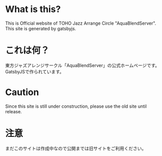 # What is this?

This is Official website of TOHO Jazz Arrange Circle "AquaBlendServer".
This site is generated by gatsbyjs.

# これは何？

東方ジャズアレンジサークル「AquaBlendServer」の公式ホームページです。
GatsbyJSで作られています。

# Caution

Since this site is still under construction, please use the old site until release.

# 注意

まだこのサイトは作成中なので公開までは旧サイトをご利用ください。